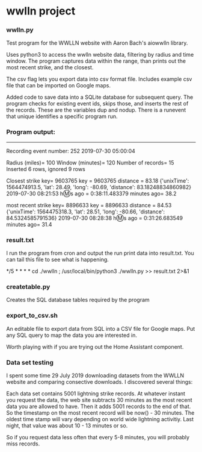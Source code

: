 # wwlln project

### wwlln.py
Test program for the WWLLN website with Aaron Bach's aiowwlln library.

Uses python3 to access the wwlln website data, filtering by radius and time window.  The program captures data within the range, than prints out the most recent strike, and the closest.

The csv flag lets you export data into csv format file.
Includes example csv file that can be imported on Google maps.

Added code to save data into a SQLite database for subsequent query.  The program checks for existing event ids, skips those, 
and inserts the rest of the records.  These are the variables dup and nodup.  There is a runevent that unique identifies a specific program run.

### Program output:
********************************
Recording event number: 252
2019-07-30 05:00:04

Radius (miles)=  100
Window (minutes)=  120
Number of records= 15
Inserted 6 rows, ignored 9 rows

Closest strike key=  9603765
key =  9603765   distance =  83.18
{'unixTime': 1564474913.5, 'lat': 28.49, 'long': -80.69, 'distance': 83.18248834860982}
2019-07-30 08:21:53
h:m:s ago =  0:38:11.483379
minutes ago=  38.2

most recent strike key=  8896633
key =  8896633   distance =  84.53
{'unixTime': 1564475318.3, 'lat': 28.51, 'long': -80.66, 'distance': 84.5324585791536}
2019-07-30 08:28:38
h:m:s ago =  0:31:26.683549
minutes ago=  31.4


### result.txt
I run the program from cron and output the run print data into result.txt.  You can tail this file to see what is happening.

*/5 * * * * cd ./wwlln ; /usr/local/bin/python3 ./wwlln.py >> result.txt 2>&1


### createtable.py 
   Creates the SQL database tables required by the program
   
### export_to_csv.sh   
   An editable file to export data from SQL into a CSV file for Google maps.  Put any SQL query to map the data 
you are interested in.
   
   
Worth playing with if you are trying out the Home Assistant component.

### Data set testing 
I spent some time 29 July 2019 downloading datasets from the WWLLN website and comparing consective 
downloads.  I discovered several things:

Each data set contains 5001 lightning strike records.
At whatever instant you request the data, the web site subtracts 30 minutes as the most
recent data you are allowed to have. Then it adds 5001 records to the end of that. So the 
timestamp on the most recent record will be now() - 30 minutes.  The oldest time stamp will 
vary depending on world wide lightning activitiy.  Last night, that value was about 10 - 13 minutes or so.

So if you request data less often that every 5-8 minutes, you will probably miss records.

